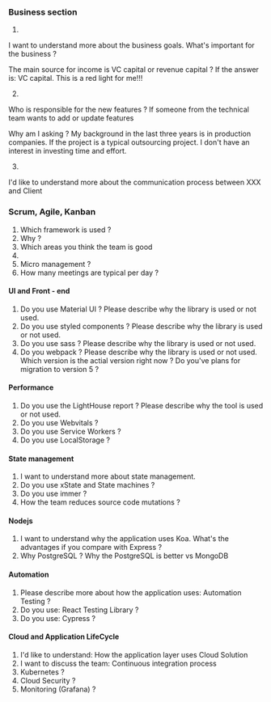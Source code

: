 ### Business section

1)
I want to understand more about the business goals. What's important for the business ?

The main source for income is VC capital or revenue capital ?
If the answer is: VC capital. This is a red light for me!!!

2)
Who is responsible for the new features ?
If someone from the technical team wants to add or update features

Why am I asking ?
My background in the last three years is in production companies. If the project is a typical outsourcing project.
I don't have an interest in investing time and effort.

3)
I'd like to understand more about the communication process between XXX and Client

### Scrum, Agile, Kanban

1. Which framework is used ?
2. Why ?
3. Which areas you think the team is good
4.
5. Micro management ?
6. How many meetings are typical per day ?

#### UI and Front - end

1. Do you use Material UI ? Please describe why the library is used or not used.
2. Do you use styled components ? Please describe why the library is used or not used.
3. Do you use sass ? Please describe why the library is used or not used.
4. Do you webpack ? Please describe why the library is used or not used. Which version is the actial version right now ? Do you've plans for migration to version 5 ?

#### Performance

1. Do you use the LightHouse report ? Please describe why the tool is used or not used.
2. Do you use Webvitals ?
3. Do you use Service Workers ?
4. Do you use LocalStorage ?

#### State management

1. I want to understand more about state management.
2. Do you use xState and State machines ?
3. Do you use immer ?
4. How the team reduces source code mutations ?

#### Nodejs

1. I want to understand why the application uses Koa. What's the advantages if you compare with Express ?
2. Why PostgreSQL ? Why the PostgreSQL is better vs MongoDB

#### Automation

1. Please describe more about how the application uses: Automation Testing ?
2. Do you use: React Testing Library ?
3. Do you use: Cypress ?

#### Cloud and Application LifeCycle

1. I'd like to understand: How the application layer uses Cloud Solution
2. I want to discuss the team: Continuous integration process
3. Kubernetes ?
4. Cloud Security ?
5. Monitoring (Grafana) ?

